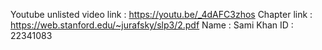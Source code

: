 Youtube unlisted video link : https://youtu.be/_4dAFC3zhos 
Chapter link : https://web.stanford.edu/~jurafsky/slp3/2.pdf 
Name : Sami Khan
ID : 22341083
